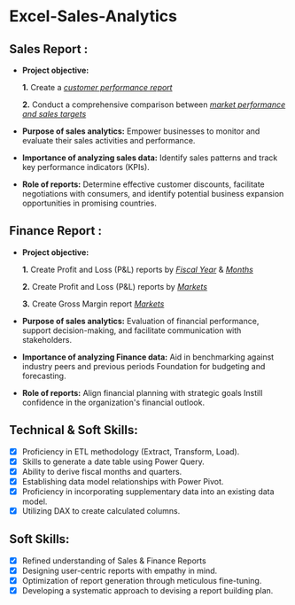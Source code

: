 # Excel-Sales-Analytics

## Sales Report :


- **Project objective:** 

    **1.** Create a _[customer performance report](https://github.com/OmSuryawanshi/Excel-Sales-Analytics/blob/main/Customer%20Performance%20Report.pdf)_ 

    **2.** Conduct a comprehensive comparison between _[market performance and sales targets](https://github.com/OmSuryawanshi/Excel-Sales-Analytics/blob/main/Market%20Performance%20vs%20Target.pdf)_

- **Purpose of sales analytics:** Empower businesses to monitor and evaluate their sales activities and performance.

- **Importance of analyzing sales data:** Identify sales patterns and track key performance indicators (KPIs).

- **Role of reports:** Determine effective customer discounts, facilitate negotiations with consumers, and identify potential business expansion opportunities in promising countries.


## Finance Report :

- **Project objective:** 

    **1.** Create Profit and Loss (P&L) reports by _[Fiscal Year](https://github.com/OmSuryawanshi/Excel-Sales-Analytics/blob/main/P%26L%20by%20Fiscal%20Years.pdf)_ & _[Months](https://github.com/OmSuryawanshi/Excel-Sales-Analytics/blob/main/P%26L%20by%20Fiscal%20Months.pdf)_ 

   **2.** Create Profit and Loss (P&L) reports by _[Markets](https://github.com/OmSuryawanshi/Excel-Sales-Analytics/blob/main/P%26L%20by%20Markets.pdf)_
  
   **3.** Create Gross Margin report _[Markets](https://github.com/OmSuryawanshi/Excel-Sales-Analytics/blob/main/P%26L%20by%20Markets.pdf)_


- **Purpose of sales analytics:** Evaluation of financial performance, support decision-making, and facilitate communication with stakeholders.

- **Importance of analyzing Finance data:** Aid in benchmarking against industry peers and previous periods Foundation for budgeting and forecasting.

- **Role of reports:** Align financial planning with strategic goals Instill confidence in the organization's financial outlook.


## Technical & Soft Skills:
- [x]	Proficiency in ETL methodology (Extract, Transform, Load).
- [x]	Skills to generate a date table using Power Query.
- [x]	Ability to derive fiscal months and quarters.
- [x]	Establishing data model relationships with Power Pivot.
- [x]	Proficiency in incorporating supplementary data into an existing data model.
- [x]	Utilizing DAX to create calculated columns.

## Soft Skills:
- [x]	Refined understanding of Sales & Finance Reports
- [x]	Designing user-centric reports with empathy in mind.
- [x]	Optimization of report generation through meticulous fine-tuning.
- [x]	Developing a systematic approach to devising a report building plan.
